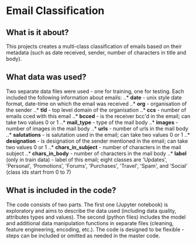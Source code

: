 # Email Classification

## What is it about?
This projects creates a multi-class classification of emails based on their metadata (such as date received, sender, number of characters in title and body). 

## What data was used?
Two separate data files were used - one for training, one for testing. Each included the following information about emails:
..* __date__ - unix style date format, date-time on which the email was received
..* __org__ - organisation of the sender
..* __tld__ - top level domain of the organisation
..* __ccs__ - number of emails cced with this email
..* __bcced__ - is the receiver bcc'd in the email; can take two values 0 or 1
..* __mail_type__ - type of the mail body
..* __images__ - number of images in the mail body
..* __urls__ - number of urls in the mail body
..* __salutations__ - is salutation used in the email; can take two values 0 or 1
..* __designation__ - is designation of the sender mentioned in the email; can take two values 0 or 1
..* __chars_in_subject__ - number of characters in the mail subject
..* __chars_in_body__ - number of characters in the mail body
..* __label__ (only in train data) - label of this email; eight classes are 'Updates', 'Personal', ‘Promotions’, 'Forums', 'Purchases', 'Travel', 'Spam', and ‘Social’ (class ids start from 0 to 7)

## What is included in the code?
The code consists of two parts. The first one (Jupyter notebook) is exploratory and aims to describe the data used (including data quality, attributes types and values). The second (python files) includes the model and additional data manipulation functions in separate files (cleaning, feature engineering, encoding, etc.). The code is designed to be flexible - steps can be included or omitted as needed in the master code.
